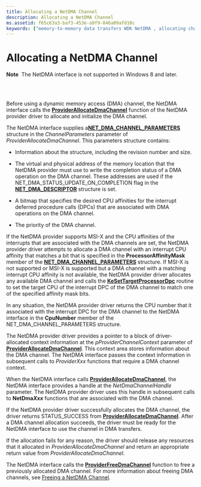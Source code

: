 ```yaml
---
title: Allocating a NetDMA Channel
description: Allocating a NetDMA Channel
ms.assetid: f65c63a3-baf3-453e-a9f9-846a09afd10c
keywords: ["memory-to-memory data transfers WDK NetDMA , allocating channels", "data transfers WDK NetDMA , allocating channels", "transferring data WDK NetDMA , allocating channels", "DMA transfers WDK NetDMA , allocating channels", "NetDMA WDK networking , allocating c"]
---
```


# Allocating a NetDMA Channel


**Note**  The NetDMA interface is not supported in Windows 8 and later.

 

## <a href="" id="ddk-allocating-a-netdma-channel-ng"></a>


Before using a dynamic memory access (DMA) channel, the NetDMA interface calls the [**ProviderAllocateDmaChannel**](https://msdn.microsoft.com/library/windows/hardware/ff570393) function of the NetDMA provider driver to allocate and initialize the DMA channel.

The NetDMA interface supplies a[**NET\_DMA\_CHANNEL\_PARAMETERS**](https://msdn.microsoft.com/library/windows/hardware/ff568732) structure in the *ChannelParameters* parameter of *ProviderAllocateDmaChannel*. This parameters structure contains:

-   Information about the structure, including the revision number and size.

-   The virtual and physical address of the memory location that the NetDMA provider must use to write the completion status of a DMA operation on the DMA channel. These addresses are used if the NET\_DMA\_STATUS\_UPDATE\_ON\_COMPLETION flag in the [**NET\_DMA\_DESCRIPTOR**](https://msdn.microsoft.com/library/windows/hardware/ff568734) structure is set.

-   A bitmap that specifies the desired CPU affinities for the interrupt deferred procedure calls (DPCs) that are associated with DMA operations on the DMA channel.

-   The priority of the DMA channel.

If the NetDMA provider supports MSI-X and the CPU affinities of the interrupts that are associated with the DMA channels are set, the NetDMA provider driver attempts to allocate a DMA channel with an interrupt CPU affinity that matches a bit that is specified in the **ProcessorAffinityMask** member of the [**NET\_DMA\_CHANNEL\_PARAMETERS**](https://msdn.microsoft.com/library/windows/hardware/ff568732) structure. If MSI-X is not supported or MSI-X is supported but a DMA channel with a matching interrupt CPU affinity is not available, the NetDMA provider driver allocates any available DMA channel and calls the [**KeSetTargetProcessorDpc**](https://msdn.microsoft.com/library/windows/hardware/ff553278) routine to set the target CPU of the interrupt DPC of the DMA channel to match one of the specified affinity mask bits.

In any situation, the NetDMA provider driver returns the CPU number that it associated with the interrupt DPC for the DMA channel to the NetDMA interface in the **CpuNumber** member of the NET\_DMA\_CHANNEL\_PARAMETERS structure.

The NetDMA provider driver provides a pointer to a block of driver-allocated context information at the *pProviderChannelContext* parameter of [**ProviderAllocateDmaChannel**](https://msdn.microsoft.com/library/windows/hardware/ff570393). This context area stores information about the DMA channel. The NetDMA interface passes the context information in subsequent calls to *ProviderXxx* functions that require a DMA channel context.

When the NetDMA interface calls [**ProviderAllocateDmaChannel**](https://msdn.microsoft.com/library/windows/hardware/ff570393), the NetDMA interface provides a handle at the *NetDmaChannelHandle* parameter. The NetDMA provider driver uses this handle in subsequent calls to **NetDma*Xxx*** functions that are associated with the DMA channel.

If the NetDMA provider driver successfully allocates the DMA channel, the driver returns STATUS\_SUCCESS from [**ProviderAllocateDmaChannel**](https://msdn.microsoft.com/library/windows/hardware/ff570393). After a DMA channel allocation succeeds, the driver must be ready for the NetDMA interface to use the channel in DMA transfers.

If the allocation fails for any reason, the driver should release any resources that it allocated in *ProviderAllocateDmaChannel* and return an appropriate return value from *ProviderAllocateDmaChannel*.

The NetDMA interface calls the [**ProviderFreeDmaChannel**](https://msdn.microsoft.com/library/windows/hardware/ff570398) function to free a previously allocated DMA channel. For more information about freeing DMA channels, see [Freeing a NetDMA Channel](freeing-a-netdma-channel.md).

 

 





